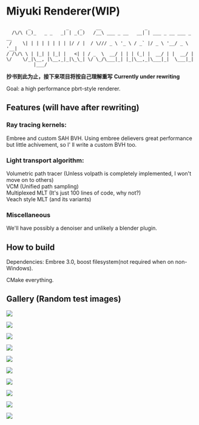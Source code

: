 

# Miyuki Renderer(WIP)

```
        _             _    _     __                _
  /\/\ (_)_   _ _   _| | _(_)   /__\ ___ _ __   __| | ___ _ __ ___ _ __
 /    \| | | | | | | | |/ / |  / \/// _ \ '_ \ / _` |/ _ \ '__/ _ \ '__|
/ /\/\ \ | |_| | |_| |   <| | / _  \  __/ | | | (_| |  __/ | |  __/ |
\/    \/_|\__, |\__,_|_|\_\_| \/ \_/\___|_| |_|\__,_|\___|_|  \___|_|
          |___/
```
<b>抄书到此为止，接下来项目将按自己理解重写</b>
<b>Currently under rewriting</b>

Goal: a high performance pbrt-style renderer. 

## Features (will have after rewriting)
### Ray tracing kernels:
 Embree and custom SAH BVH.
 Using embree delievers great performance but little achivement, so I' ll write a custom BVH too.

### Light transport algorithm:
Volumetric path tracer (Unless volpath is completely implemented, I won't move on to others)</br>
VCM (Unified path sampling)</br>
Multiplexed MLT (It's just 100 lines of code, why not?)</br>
Veach style MLT (and its variants)

### Miscellaneous 
We'll have possibly a denoiser and unlikely a blender plugin.

## How to build

Dependencies: Embree 3.0, boost filesystem(not required when on non-Windows).

CMake everything.

## Gallery (Random test images)
![](gallery/living_room.png)

![](gallery/breakfast_room.png)

![](gallery/veach.png)

![](gallery/sibenik.png)

![](gallery/vokselia_spawn_pr0.1.png)

![](gallery/ring.png)

![](gallery/sportsCar.png)

![](gallery/conference.png)

![](gallery/vokselia_spawn.png)

![](gallery/tough_box.png)


